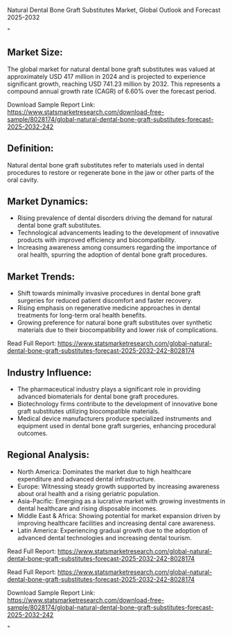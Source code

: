 Natural Dental Bone Graft Substitutes Market, Global Outlook and Forecast 2025-2032

"<html>
<head>
<title>Natural Dental Bone Graft Substitutes Market, Global Outlook and Forecast 2025-2032</title>
</head>
<body>

<h2>Market Size:</h2>
<p>The global market for natural dental bone graft substitutes was valued at approximately USD 417 million in 2024 and is projected to experience significant growth, reaching USD 741.23 million by 2032. This represents a compound annual growth rate (CAGR) of 6.60% over the forecast period.</p>
<p>Download Sample Report Link: <a href='https://www.statsmarketresearch.com/download-free-sample/8028174/global-natural-dental-bone-graft-substitutes-forecast-2025-2032-242'>https://www.statsmarketresearch.com/download-free-sample/8028174/global-natural-dental-bone-graft-substitutes-forecast-2025-2032-242</a></p>

<h2>Definition:</h2>
<p>Natural dental bone graft substitutes refer to materials used in dental procedures to restore or regenerate bone in the jaw or other parts of the oral cavity.</p>

<h2>Market Dynamics:</h2>
<ul>
  <li>Rising prevalence of dental disorders driving the demand for natural dental bone graft substitutes.</li>
  <li>Technological advancements leading to the development of innovative products with improved efficiency and biocompatibility.</li>
  <li>Increasing awareness among consumers regarding the importance of oral health, spurring the adoption of dental bone graft procedures.</li>
</ul>

<h2>Market Trends:</h2>
<ul>
  <li>Shift towards minimally invasive procedures in dental bone graft surgeries for reduced patient discomfort and faster recovery.</li>
  <li>Rising emphasis on regenerative medicine approaches in dental treatments for long-term oral health benefits.</li>
  <li>Growing preference for natural bone graft substitutes over synthetic materials due to their biocompatibility and lower risk of complications.</li>
</ul>
<p>Read Full Report: <a href='https://www.statsmarketresearch.com/global-natural-dental-bone-graft-substitutes-forecast-2025-2032-242-8028174'>https://www.statsmarketresearch.com/global-natural-dental-bone-graft-substitutes-forecast-2025-2032-242-8028174</a></p>

<h2>Industry Influence:</h2>
<ul>
  <li>The pharmaceutical industry plays a significant role in providing advanced biomaterials for dental bone graft procedures.</li>
  <li>Biotechnology firms contribute to the development of innovative bone graft substitutes utilizing biocompatible materials.</li>
  <li>Medical device manufacturers produce specialized instruments and equipment used in dental bone graft surgeries, enhancing procedural outcomes.</li>
</ul>

<h2>Regional Analysis:</h2>
<ul>
  <li>North America: Dominates the market due to high healthcare expenditure and advanced dental infrastructure.</li>
  <li>Europe: Witnessing steady growth supported by increasing awareness about oral health and a rising geriatric population.</li>
  <li>Asia-Pacific: Emerging as a lucrative market with growing investments in dental healthcare and rising disposable incomes.</li>
  <li>Middle East & Africa: Showing potential for market expansion driven by improving healthcare facilities and increasing dental care awareness.</li>
  <li>Latin America: Experiencing gradual growth due to the adoption of advanced dental technologies and increasing dental tourism.</li>
</ul>
<p>Read Full Report: <a href='https://www.statsmarketresearch.com/global-natural-dental-bone-graft-substitutes-forecast-2025-2032-242-8028174'>https://www.statsmarketresearch.com/global-natural-dental-bone-graft-substitutes-forecast-2025-2032-242-8028174</a></p>

<p>Read Full Report: <a href='https://www.statsmarketresearch.com/global-natural-dental-bone-graft-substitutes-forecast-2025-2032-242-8028174'>https://www.statsmarketresearch.com/global-natural-dental-bone-graft-substitutes-forecast-2025-2032-242-8028174</a></p>
<p>Download Sample Report Link: <a href='https://www.statsmarketresearch.com/download-free-sample/8028174/global-natural-dental-bone-graft-substitutes-forecast-2025-2032-242'>https://www.statsmarketresearch.com/download-free-sample/8028174/global-natural-dental-bone-graft-substitutes-forecast-2025-2032-242</a></p>

</body>
</html>"
